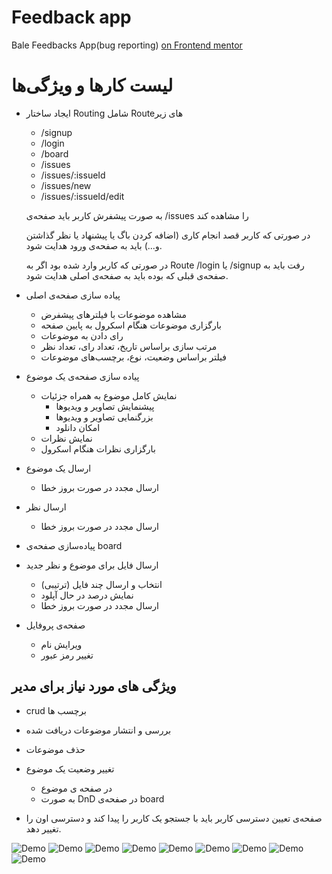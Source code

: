 Feedback app
===========

Bale Feedbacks App(bug reporting)
[on Frontend mentor](https://www.frontendmentor.io/challenges/product-feedback-app-wbvUYqjR6)
# لیست کارها و ویژگی‌ها

- ایجاد ساختار Routing شامل Routeهای زیر

  - /signup
  - /login
  - /board
  - /issues
  - /issues/:issueId
  - /issues/new
  - /issues/:issueId/edit

  به صورت پیشفرش کاربر باید صفحه‌ی /issues را مشاهده کند

  در صورتی که کاربر قصد انجام کاری (اضافه کردن باگ یا پیشنهاد یا نظر گذاشتن و...) باید به صفحه‌ی ورود هدایت شود.

  در صورتی که کاربر وارد شده بود اگر به Route /login یا /signup رفت باید به صفحه‌ی قبلی که بوده باید به صفحه‌ی اصلی هدایت شود.

- پیاده سازی صفحه‌ی اصلی

  - مشاهده موضوعات با فیلترهای پیشفرض
  - بارگزاری موضوعات هنگام اسکرول به پایین صفحه
  - رای دادن به موضوعات
  - مرتب سازی براساس تاریخ، تعداد رای، تعداد نظر
  - فیلتر براساس وضعیت، نوع، برچسب‌های موضوعات

- پیاده سازی صفحه‌ی یک موضوع

  - نمایش کامل موضوع به همراه جزئیات
    - پیشنمایش تصاویر و ویدیوها
    - بزرگنمایی تصاویر و ویدیوها
    - امکان دانلود
  - نمایش نظرات
  - بارگزاری نظرات هنگام اسکرول

- ارسال یک موضوع
  - ارسال مجدد در صورت بروز خطا
- ارسال نظر

  - ارسال مجدد در صورت بروز خطا

- پیاده‌سازی صفحه‌ی board

- ارسال فایل برای موضوع و نظر جدید

  - انتخاب و ارسال چند فایل (ترتیبی)
  - نمایش درصد در حال آپلود
  - ارسال مجدد در صورت بروز خطا

- صفحه‌ی پروفایل
  - ویرایش نام
  - تغییر رمز عبور

## ویژگی های مورد نیاز برای مدیر

- crud برچسب ها
- بررسی و انتشار موضوعات دریافت شده

- حذف موضوعات
- تغییر وضعیت یک موضوع
  - در صفحه ی موضوع
  - به صورت DnD در صفحه‌ی board
- صفحه‌ی تعیین دسترسی کاربر
  باید با جستجو یک کاربر را پیدا کند و دسترسی اون را تغییر دهد.
  

![Demo](./designs/1.jpg)
![Demo](./designs/2.jpg)
![Demo](./designs/3.jpg)
![Demo](./designs/4.jpg)
![Demo](./designs/5.jpg)
![Demo](./designs/6.jpg)
![Demo](./designs/7.jpg)
![Demo](./designs/8.jpg)
![Demo](./designs/9.jpg)
